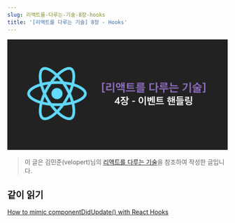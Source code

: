 ```yaml
---
slug: 리액트를-다루는-기술-8장-hooks
title: '[리액트를 다루는 기술] 8장 - Hooks'
---
```


![리액트를-다루는-기술-8장-hooks-image-0](images/리액트를-다루는-기술-8장-hooks-image-0.png)

> 이 글은 김민준(velopert)님의 [리액트를 다루는 기술](http://www.yes24.com/Product/Goods/78233628?Acode=101)을 참조하여 작성한 글입니다.

## 같이 읽기

[How to mimic componentDidUpdate() with React Hooks](https://dev.to/savagepixie/how-to-mimic-componentdidupdate-with-react-hooks-3j8c)
